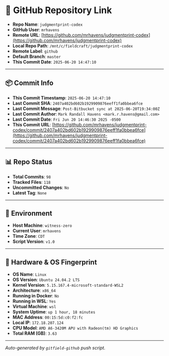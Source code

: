 # 🔗 GitHub Repository Link

- **Repo Name**: `judgmentprint-codex`
- **GitHub User**: `mrhavens`
- **Remote URL**: [https://github.com/mrhavens/judgmentprint-codex](https://github.com/mrhavens/judgmentprint-codex)
- **Local Repo Path**: `/mnt/c/fieldcraft/judgmentprint-codex`
- **Remote Label**: `github`
- **Default Branch**: `master`
- **This Commit Date**: `2025-06-20 14:47:10`

---

## 📦 Commit Info

- **This Commit Timestamp**: `2025-06-20 14:47:10`
- **Last Commit SHA**: `2407a402bd602b1929909876eeff1fa0bbea6fce`
- **Last Commit Message**: `Post-Bitbucket sync at 2025-06-20T19:34:00Z`
- **Last Commit Author**: `Mark Randall Havens <mark.r.havens@gmail.com>`
- **Last Commit Date**: `Fri Jun 20 14:46:30 2025 -0500`
- **This Commit URL**: [https://github.com/mrhavens/judgmentprint-codex/commit/2407a402bd602b1929909876eeff1fa0bbea6fce](https://github.com/mrhavens/judgmentprint-codex/commit/2407a402bd602b1929909876eeff1fa0bbea6fce)

---

## 📊 Repo Status

- **Total Commits**: `98`
- **Tracked Files**: `118`
- **Uncommitted Changes**: `No`
- **Latest Tag**: `None`

---

## 🧭 Environment

- **Host Machine**: `witness-zero`
- **Current User**: `mrhavens`
- **Time Zone**: `CDT`
- **Script Version**: `v1.0`

---

## 🧬 Hardware & OS Fingerprint

- **OS Name**: `Linux`
- **OS Version**: `Ubuntu 24.04.2 LTS`
- **Kernel Version**: `5.15.167.4-microsoft-standard-WSL2`
- **Architecture**: `x86_64`
- **Running in Docker**: `No`
- **Running in WSL**: `Yes`
- **Virtual Machine**: `wsl`
- **System Uptime**: `up 1 hour, 18 minutes`
- **MAC Address**: `00:15:5d:c0:f2:fc`
- **Local IP**: `172.18.207.124`
- **CPU Model**: `AMD A6-3420M APU with Radeon(tm) HD Graphics`
- **Total RAM (GB)**: `3.63`

---

_Auto-generated by `gitfield-github` push script._
